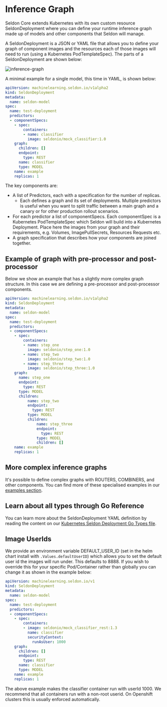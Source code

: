 # Inference Graph

Seldon Core extends Kubernetes with its own custom resource SeldonDeployment where you can define your runtime inference graph made up of models and other components that Seldon will manage.

A SeldonDeployment is a JSON or YAML file that allows you to define your graph of component images and the resources each of those images will need to run (using a Kubernetes PodTemplateSpec). The parts of a SeldonDeployment are shown below:

![inference-graph](./inf-graph.png)

A minimal example for a single model, this time in YAML, is shown below:
```yaml
apiVersion: machinelearning.seldon.io/v1alpha2
kind: SeldonDeployment
metadata:
  name: seldon-model
spec:
  name: test-deployment
  predictors:
  - componentSpecs:
    - spec:
        containers:
        - name: classifier
          image: seldonio/mock_classifier:1.0
    graph:
      children: []
      endpoint:
        type: REST
      name: classifier
      type: MODEL
    name: example
    replicas: 1
```

The key components are:

  * A list of Predictors, each with a specification for the number of replicas.
     * Each defines a graph and its set of deployments. Multiple predictors is useful when you want to split traffic between a main graph and a canary or for other production rollout scenarios.
  * For each predictor a list of componentSpecs. Each componentSpec is a Kubernetes PodTemplateSpec which Seldon will build into a Kubernetes Deployment. Place here the images from your graph and their requirements, e.g. Volumes, ImagePullSecrets, Resources Requests etc.
  * A graph specification that describes how your components are joined together.

## Example of graph with pre-processor and post-processor

Below we show an example that has a slightly more complex graph structure. In this case we are defining a pre-processor and post-processor components.

```yaml
apiVersion: machinelearning.seldon.io/v1alpha2
kind: SeldonDeployment
metadata:
  name: seldon-model
spec:
  name: test-deployment
  predictors:
  - componentSpecs:
    - spec:
        containers:
        - name: step_one
          image: seldonio/step_one:1.0
        - name: step_two
          image: seldonio/step_two:1.0
        - name: step_three
          image: seldonio/step_three:1.0
    graph:
      name: step_one
      endpoint:
        type: REST
      type: MODEL
      children:
          name: step_two
          endpoint:
            type: REST
          type: MODEL
          children:
              name: step_three
              endpoint:
                type: REST
              type: MODEL
              children: []
    name: example
    replicas: 1
```

## More complex inference graphs

It's possible to define complex graphs with ROUTERS, COMBINERS, and other components. You can find more of these specialised examples in our [examples section](../examples/notebooks.rst).

## Learn about all types through Go Reference

You can learn more about the SeldonDeployment YAML definition by reading the content on our [Kubernetes Seldon Deployment Go Types file](../reference/seldon-deployment.rst).


## Image UserIds

We provide an environment variable DEFAULT_USER_ID (set in the helm chart install with `.Values.defaultUserID`) which allows you to set the default user id the images will run under. This defaults to 8888. If you wish to override this for your specific Pod/Container rather than globally you can change it as shown in the example below:

```yaml
apiVersion: machinelearning.seldon.io/v1
kind: SeldonDeployment
metadata:
  name: seldon-model
spec:
  name: test-deployment
  predictors:
  - componentSpecs:
    - spec:
        containers:
        - image: seldonio/mock_classifier_rest:1.3
          name: classifier
          securityContext:
            runAsUser: 1000
    graph:
      children: []
      endpoint:
        type: REST
      name: classifier
      type: MODEL
    name: example
    replicas: 1
```

The above example makes the classifier container run with userId 1000. We recommend that all containers run with a non-root userid. On Openshift clusters this is usually enforced automatically.

